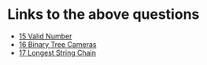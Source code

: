 # Links to the above questions

- [15 Valid Number](https://leetcode.com/explore/featured/card/may-leetcoding-challenge-2021/600/week-3-may-15th-may-21st/3744/)
- [16 Binary Tree Cameras](https://leetcode.com/explore/challenge/card/may-leetcoding-challenge-2021/600/week-3-may-15th-may-21st/3745/)
- [17 Longest String Chain](https://leetcode.com/explore/challenge/card/may-leetcoding-challenge-2021/600/week-3-may-15th-may-21st/3746/)